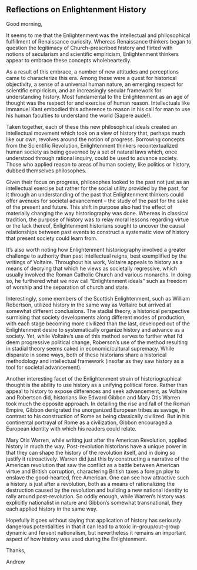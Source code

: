 ## Reflections on Enlightenment History

Good morning, 

 It seems to me that the Enlightenment was the intellectual and philosophical fulfillment of Renaissance curiosity. Whereas Renaissance thinkers began to question the legitimacy of Church-prescribed history and flirted with notions of secularism and scientific empiricism, Enlightenment thinkers appear to embrace these concepts wholeheartedly. 
 
 As a result of this embrace, a number of new attitudes and perceptions came to characterize this era. Among these were a quest for historical objectivity, a sense of a universal human nature, an emerging respect for scientific empiricism, and an increasingly secular framework for understanding history. Most fundamental to the Enlightenment as an age of thought was the respect for and exercise of human reason. Intellectuals like Immanuel Kant embodied this adherence to reason in his call for man to use his human faculties to understand the world (Sapere aude!). 
 
Taken together, each of these this new philosophical ideals created an intellectual movement which took on a view of history that, perhaps much like our own, revolves around the notion of progress. Borrowing concepts from the Scientific Revolution, Enlightenment thinkers recontextualized human society as being governed by a set of natural laws which, once understood through rational inquiry, could be used to advance society. Those who applied reason to areas of human society, like politics or history, dubbed themselves philosophes.

Given their focus on progress, philosophes looked to the past not just as an intellectual exercise but rather for the social utility provided by the past, for it through an understanding of the past that Enlightenment thinkers could offer avenues for societal advancement – the study of the past for the sake of the present and future. This shift in purpose also had the effect of materially changing the way historiography was done. Whereas in classical tradition, the purpose of history was to relay moral lessons regarding virtue or the lack thereof, Enlightenment historians sought to uncover the causal relationships between past events to construct a systematic view of history that present society could learn from. 

It’s also worth noting how Enlightenment historiography involved a greater challenge to authority than past intellectual reigns, best exemplified by the writings of Voltaire. Throughout his work, Voltaire appeals to history as a means of decrying that which he views as societally regressive, which usually involved the Roman Catholic Church and various monarchs. In doing so, he furthered what we now call “Enlightenment ideals” such as freedom of worship and the separation of church and state. 

Interestingly, some members of the Scottish Enlightenment, such as William Robertson, utilized history in the same way as Voltaire but arrived at somewhat different conclusions. The stadial theory, a historical perspective surmising that society developments along different modes of production, with each stage becoming more civilized than the last, developed out of the Enlightenment desire to systematically organize history and advance as a society. Yet, while Voltaire’s use of this method serves to further what I’d deem progressive political change, Roberson’s use of the method resulting in stadial theory seems caked in economic/cultural supremacy. While disparate in some ways, both of these historians share a historical methodology and intellectual framework (insofar as they saw history as a tool for societal advancement). 

Another interesting facet of the Enlightenment strain of historiographical thought is the ability to use history as a unifying political force. Rather than appeal to history to expose differences and seek advancement, as Voltaire and Robertson did, historians like Edward Gibbon and Mary Otis Warren took much the opposite approach. In detailing the rise and fall of the Roman Empire, Gibbon denigrated the unorganized European tribes as savage, in contrast to his construction of Rome as being classically civilized. But in his continental portrayal of Rome as a civilization, Gibbon encouraged a European identity with which his readers could relate. 

Mary Otis Warren, while writing just after the American Revolution, applied history in much the way. Post-revolution historians have a unique power in that they can shape the history of the revolution itself, and in doing so justify it retroactively. Warren did just this by constructing a narrative of the American revolution that saw the conflict as a battle between American virtue and British corruption, charactering British taxes a foreign ploy to enslave the good-hearted, free American. One can see how attractive such a history is just after a revolution, both as a means of rationalizing the destruction caused by the revolution and building a new national identity to rally around post-revolution. So oddly enough, while Warren’s history was explicitly nationalist in nature and Gibbon’s somewhat transnational, they each applied history in the same way.

Hopefully it goes without saying that application of history has seriously dangerous potentialities in that it can lead to a toxic in-group/out-group dynamic and fervent nationalism, but nevertheless it remains an important aspect of how history was used during the Enlightenment. 

Thanks, 

Andrew




